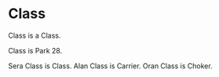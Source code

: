 # Class

Class is a Class.

Class is Park 28.

Sera Class is Class.
Alan Class is Carrier.
Oran Class is Choker.